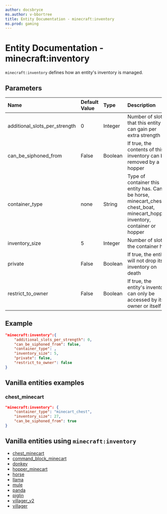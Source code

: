 ```yaml
---
author: docsbryce
ms.author: v-bbortree
title: Entity Documentation - minecraft:inventory
ms.prod: gaming
---
```


# Entity Documentation - minecraft:inventory

`minecraft:inventory` defines how an entity's inventory is managed.

## Parameters

|Name |Default Value  |Type  |Description  |
|:----------|:----------|:----------|:----------|
| additional_slots_per_strength| 0| Integer| Number of slots that this entity can gain per extra strength |
| can_be_siphoned_from| False| Boolean| If true, the contents of this inventory can be removed by a hopper |
| container_type| none | String | Type of container this entity has. Can be horse, minecart_chest, chest_boat, minecart_hopper, inventory, container or hopper |
| inventory_size| 5| Integer| Number of slots the container has |
| private| False| Boolean| If true, the entity will not drop its inventory on death |
| restrict_to_owner| False| Boolean| If true, the entity's inventory can only be accessed by its owner or itself |

## Example

```json
"minecraft:inventory":{
    "additional_slots_per_strength": 0,
    "can_be_siphoned_from": false,
    "container_type": ,
    "inventory_size": 5,
    "private": false,
    "restrict_to_owner": false
}
```

## Vanilla entities examples

### chest_minecart

```json
"minecraft:inventory": {
    "container_type": "minecart_chest",
    "inventory_size": 27,
    "can_be_siphoned_from": true
}
```

## Vanilla entities using `minecraft:inventory`

- [chest_minecart](../../../../Source/VanillaBehaviorPack_Snippets/entities/chest_minecart.md)
- [command_block_minecart](../../../../Source/VanillaBehaviorPack_Snippets/entities/command_block_minecart.md)
- [donkey](../../../../Source/VanillaBehaviorPack_Snippets/entities/donkey.md)
- [hopper_minecart](../../../../Source/VanillaBehaviorPack_Snippets/entities/hopper_minecart.md)
- [horse](../../../../Source/VanillaBehaviorPack_Snippets/entities/horse.md)
- [llama](../../../../Source/VanillaBehaviorPack_Snippets/entities/llama.md)
- [mule](../../../../Source/VanillaBehaviorPack_Snippets/entities/mule.md)
- [panda](../../../../Source/VanillaBehaviorPack_Snippets/entities/panda.md)
- [piglin](../../../../Source/VanillaBehaviorPack_Snippets/entities/piglin.md)
- [villager_v2](../../../../Source/VanillaBehaviorPack_Snippets/entities/villager_v2.md)
- [villager](../../../../Source/VanillaBehaviorPack_Snippets/entities/villager.md)